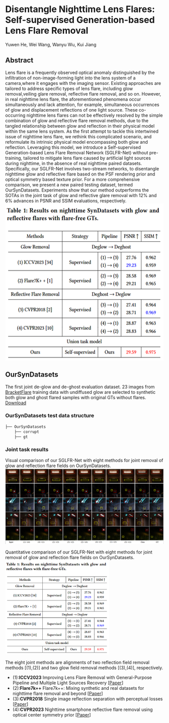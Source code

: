 # Disentangle Nighttime Lens Flares: Self-supervised Generation-based Lens Flare Removal

Yuwen He, Wei Wang, Wanyu Wu, Kui Jiang

## Abstract

Lens flare is a frequently observed optical anomaly distinguished by the infiltration of non-image-forming light into the lens system of a camera,where it engages with the imaging sensor. Existing approaches are tailored to address specific types of lens flare, including glow removal,veiling glare removal, reflective flare removal, and so on. However, in real nighttime lens flare, the aforementioned phenomena occur simultaneously and lack attention, for example, simultaneous occurrences of glow and displacement reflections of one light source. These co-occurring nighttime lens flares can not be effectively resolved by the simple combination of glow and reflective flare removal methods, due to the tangled relationship between glow and reflection in their physical model within the same lens system. As the first attempt to tackle this intertwined issue of nighttime lens flare, we rethink this complicated scenario, and reformulate its intrinsic physical model encompassing both glow and reflection. Leveraging this model, we introduce a Self-supervised Generation-based Lens Flare Removal Network (SGLFR-Net) without pre-training, tailored to mitigate lens flare caused by artificial light sources during nighttime, in the absence of real nighttime paired datasets. Specifically, our SGLFR-Net involves two-stream networks, to disentangle nighttime glow and reflective flare based on the PSF rendering prior and optical symmetry based texture prior. For a more comprehensive comparison, we present a new paired testing dataset, termed OurSynDatasets. Experiments show that our method outperforms the SOTAs in the joint task of glow and reflective glare removal with 12% and 6% advances in PSNR and SSIM evaluations, respectively.
<img title="" src="./readmeImage/Table1.png" alt="" height="500" width="700">
## OurSynDatasets

 The first joint de-glow and de-ghost evaluation dataset. 23 images from [BracketFlare](https://github.com/ykdai/BracketFlare) training data with undiffused glow are selected to synthetic both glow and ghost flared samples with original GTs without flares. 
 [Download](https://drive.google.com/drive/folders/1dpVe04tC_WsBQQayIIEb0HU0-SYA9j3D?usp=sharing)

### OurSynDatasets test data structure

```
├── OurSynDatasets
    ├── corrupt
    ├── gt
```

### Joint task results

Visual comparison of our SGLFR-Net with eight methods for joint removal of glow and reflection flare fields on OurSynDatasets.
![Figure1](./readmeImage/datasets.png)

Quantitative comparison of our SGLFR-Net with eight methods for joint removal of glow and reflection flare fields on OurSynDatasets.<br>
<img title="" src="./readmeImage/Table1.png" alt="" height="300" width="330">

The eight joint methods are alignments of two reflection field removal methods [(1),(2)] and two glow field removal methods [(3),(4)], respectively.<br>

- (1):**ICCV2023** Improving Lens Flare Removal with General-Purpose Pipeline and Multiple Light Sources Recovery [[Paper](https://openaccess.thecvf.com/content/ICCV2023/papers/Zhou_Improving_Lens_Flare_Removal_with_General-Purpose_Pipeline_and_Multiple_Light_ICCV_2023_paper.pdf)]
  <br>
- (2):**Flare7k++** Flare7k++: Mixing synthetic and real datasets for nighttime flare removal and beyond [[Paper](https://arxiv.org/pdf/2306.04236.pdf)]
  <br>
- (3):**CVPR2018** Single image reflection separation with perceptual losses [[Paper](https://openaccess.thecvf.com/content_cvpr_2018/papers/Zhang_Single_Image_Reflection_CVPR_2018_paper.pdf)]
  <br>
- (4):**CVPR2023** Nighttime smartphone reflective flare removal using optical center symmetry prior [[Paper](https://openaccess.thecvf.com/content/CVPR2023/papers/Dai_Nighttime_Smartphone_Reflective_Flare_Removal_Using_Optical_Center_Symmetry_Prior_CVPR_2023_paper.pdf)]
